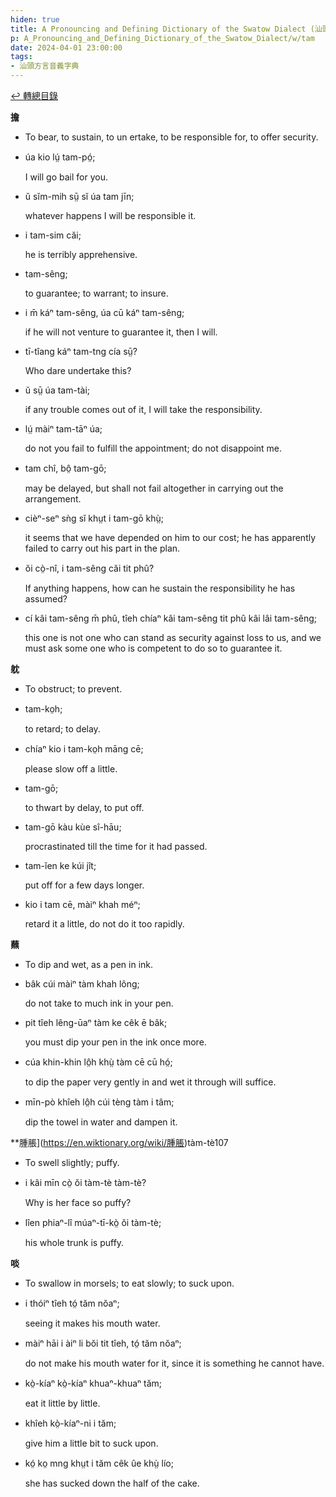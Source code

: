 ```yaml
---
hiden: true
title: A Pronouncing and Defining Dictionary of the Swatow Dialect (汕頭方言音義字典) / tam
p: A_Pronouncing_and_Defining_Dictionary_of_the_Swatow_Dialect/w/tam
date: 2024-04-01 23:00:00
tags: 
- 汕頭方言音義字典
---
```


[↩️ 轉總目錄](/A_Pronouncing_and_Defining_Dictionary_of_the_Swatow_Dialect)


**擔**
- To bear, to sustain, to un ertake, to be responsible for, to offer security.

- úa kio lṳ́ tam-pó̤;

  I will go bail for you.

- ŭ sĭm-mih sṳ̄ sĭ úa tam jīn;

  whatever happens I will be responsible it.

- i tam-sim căi;

  he is terribly apprehensive.

- tam-sêng;

  to guarantee; to warrant; to insure.

- i m̄ káⁿ tam-sêng, úa cū káⁿ tam-sêng;

  if he will not venture to guarantee it, then I will.

- tī-tîang káⁿ tam-tng cía sṳ̄?

  Who dare undertake this?

- ŭ sṳ̄ úa tam-tài;

  if any trouble comes out of it, I will take the responsibility.

- lṳ́ màiⁿ tam-tāⁿ úa;

  do not you fail to fulfill the appointment; do not disappoint me.

- tam chî, bô̤ tam-gō;

  may be delayed, but shall not fail altogether in carrying out the arrangement.

- cièⁿ-seⁿ sǹg sĭ khṳt i tam-gō khṳ̀;

  it seems that we have depended on him to our cost; he has apparently failed to carry out his part in the plan.

- ŏi cò̤-nî, i tam-sêng căi tit phû?

  If anything happens, how can he sustain the responsibility he has assumed?

- cí kâi tam-sêng m̄ phû, tîeh chíaⁿ kâi tam-sêng tit phû kâi lâi tam-sêng;

  this one is not one who can stand as security  against loss to us, and we must ask some one who is competent to do so  to guarantee it.

**躭**
- To obstruct; to prevent.

- tam-ko̤h;

  to retard; to delay.

- chíaⁿ kio i tam-ko̤h māng cē;

  please slow off a little.

- tam-gō;

  to thwart by delay, to put off.

- tam-gō kàu kùe sî-hāu;

  procrastinated till the time for it had passed.

- tam-ĭen ke kúi jît;

  put off for a few days longer.

- kio i tam cē, màiⁿ khah méⁿ;

  retard it a little, do not do it too rapidly.

**蘸**
- To dip and wet, as a pen in ink.

- bâk cúi màiⁿ tàm khah lông;

  do not take to much ink in your pen.

- pit tîeh lêng-ūaⁿ tàm ke cêk ē bâk;

  you must dip your pen in the ink once more.

- cúa khin-khin lô̤h khṳ̀ tàm cē cū hó̤;

  to dip the paper very gently in and wet it through will suffice.

- mīn-pò khîeh lô̤h cúi tèng tàm i tâm;

  dip the towel in water and dampen it.

**腫脹](https://en.wiktionary.org/wiki/腫脹)tàm-tè107
- To swell slightly; puffy.

- i kâi mīn cò̤ ŏi tàm-tè tàm-tè?

  Why is her face so puffy?

- lîen phiaⁿ-lî múaⁿ-tī-kò̤ ŏi tàm-tè;

  his whole trunk is puffy.

**啖**
- To swallow in morsels; to eat slowly; to suck upon.

- i thóiⁿ tîeh tó̤ tăm nŏaⁿ;

  seeing it makes his mouth water.

- màiⁿ hāi i àiⁿ li bŏi tit tîeh, tó̤ tăm nŏaⁿ;

  do not make his mouth water for it, since it is something he cannot have.

- kò̤-kíaⁿ kò̤-kíaⁿ khuaⁿ-khuaⁿ tăm;

  eat it little by little.

- khîeh kò̤-kíaⁿ-ni i tăm;

  give him a little bit to suck upon.

- kó̤ ko̤ mng khṳt i tăm cêk ûe khṳ̀ lío;

  she has sucked down the half of the cake.